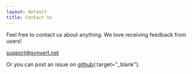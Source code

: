 ```yaml
---
layout: default
title: Contact Us
---
```


Feel free to contact us about anything. We love receiving feedback from users!

[support@synvert.net](mailto:support@synvert.net)

Or you can post an issue on [github](https://github.com/xinminlabs/synvert-issues/issues){:target="_blank"}.